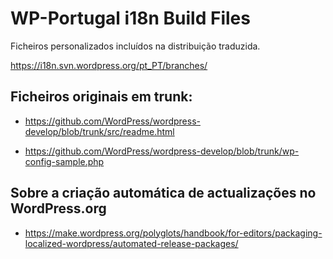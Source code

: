 # WP-Portugal i18n Build Files

Ficheiros personalizados incluídos na distribuição traduzida.

https://i18n.svn.wordpress.org/pt_PT/branches/


## Ficheiros originais em trunk:

- https://github.com/WordPress/wordpress-develop/blob/trunk/src/readme.html

- https://github.com/WordPress/wordpress-develop/blob/trunk/wp-config-sample.php

## Sobre a criação automática de actualizações no WordPress.org

- https://make.wordpress.org/polyglots/handbook/for-editors/packaging-localized-wordpress/automated-release-packages/
